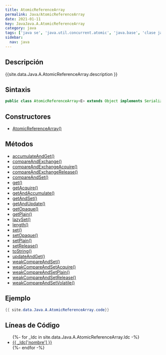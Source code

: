 ```yaml
---
title: AtomicReferenceArray
permalink: Java/AtomicReferenceArray
date: 2021-01-11
key: JavaJava.A.AtomicReferenceArray
category: java
tags: ['java se', 'java.util.concurrent.atomic', 'java.base', 'clase java', 'Java 1.5']
sidebar: 
  nav: java
---
```


## Descripción
{{site.data.Java.A.AtomicReferenceArray.description }}

## Sintaxis
~~~java
public class AtomicReferenceArray<E> extends Object implements Serializable
~~~

## Constructores
* [AtomicReferenceArray()](/Java/AtomicReferenceArray/AtomicReferenceArray/)

## Métodos
* [accumulateAndGet()](/Java/AtomicReferenceArray/accumulateAndGet)
* [compareAndExchange()](/Java/AtomicReferenceArray/compareAndExchange)
* [compareAndExchangeAcquire()](/Java/AtomicReferenceArray/compareAndExchangeAcquire)
* [compareAndExchangeRelease()](/Java/AtomicReferenceArray/compareAndExchangeRelease)
* [compareAndSet()](/Java/AtomicReferenceArray/compareAndSet)
* [get()](/Java/AtomicReferenceArray/get)
* [getAcquire()](/Java/AtomicReferenceArray/getAcquire)
* [getAndAccumulate()](/Java/AtomicReferenceArray/getAndAccumulate)
* [getAndSet()](/Java/AtomicReferenceArray/getAndSet)
* [getAndUpdate()](/Java/AtomicReferenceArray/getAndUpdate)
* [getOpaque()](/Java/AtomicReferenceArray/getOpaque)
* [getPlain()](/Java/AtomicReferenceArray/getPlain)
* [lazySet()](/Java/AtomicReferenceArray/lazySet)
* [length()](/Java/AtomicReferenceArray/length)
* [set()](/Java/AtomicReferenceArray/set)
* [setOpaque()](/Java/AtomicReferenceArray/setOpaque)
* [setPlain()](/Java/AtomicReferenceArray/setPlain)
* [setRelease()](/Java/AtomicReferenceArray/setRelease)
* [toString()](/Java/AtomicReferenceArray/toString)
* [updateAndGet()](/Java/AtomicReferenceArray/updateAndGet)
* [weakCompareAndSet()](/Java/AtomicReferenceArray/weakCompareAndSet)
* [weakCompareAndSetAcquire()](/Java/AtomicReferenceArray/weakCompareAndSetAcquire)
* [weakCompareAndSetPlain()](/Java/AtomicReferenceArray/weakCompareAndSetPlain)
* [weakCompareAndSetRelease()](/Java/AtomicReferenceArray/weakCompareAndSetRelease)
* [weakCompareAndSetVolatile()](/Java/AtomicReferenceArray/weakCompareAndSetVolatile)

## Ejemplo
~~~java
{{ site.data.Java.A.AtomicReferenceArray.code}}
~~~

## Líneas de Código
<ul>
{%- for _ldc in site.data.Java.A.AtomicReferenceArray.ldc -%}
   <li>
       <a href="{{_ldc['url'] }}">{{ _ldc['nombre'] }}</a>
   </li>
{%- endfor -%}
</ul>
